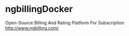 # ngbillingDocker
Open-Source Billing And Rating Platform For Subscription http://www.ngbilling.com/
